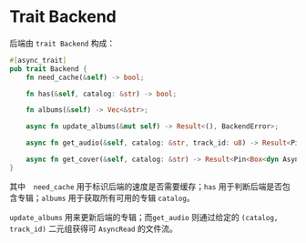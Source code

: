 # Trait Backend

后端由 `trait Backend` 构成：

```rust
#[async_trait]
pub trait Backend {
    fn need_cache(&self) -> bool;

    fn has(&self, catalog: &str) -> bool;

    fn albums(&self) -> Vec<&str>;

    async fn update_albums(&mut self) -> Result<(), BackendError>;

    async fn get_audio(&self, catalog: &str, track_id: u8) -> Result<Pin<Box<dyn AsyncRead>>, BackendError>;

    async fn get_cover(&self, catalog: &str) -> Result<Pin<Box<dyn AsyncRead>>, BackendError>;
}
```

其中　`need_cache` 用于标识后端的速度是否需要缓存；`has` 用于判断后端是否包含专辑；`albums` 用于获取所有可用的专辑 `catalog`。

`update_albums` 用来更新后端的专辑；而`get_audio` 则通过给定的 `(catalog, track_id)` 二元组获得可 `AsyncRead` 的文件流。
